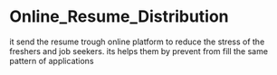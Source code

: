 # Online_Resume_Distribution
it send the resume trough online platform to reduce the stress of the freshers and job seekers. its helps them by prevent from fill the same pattern of applications 
